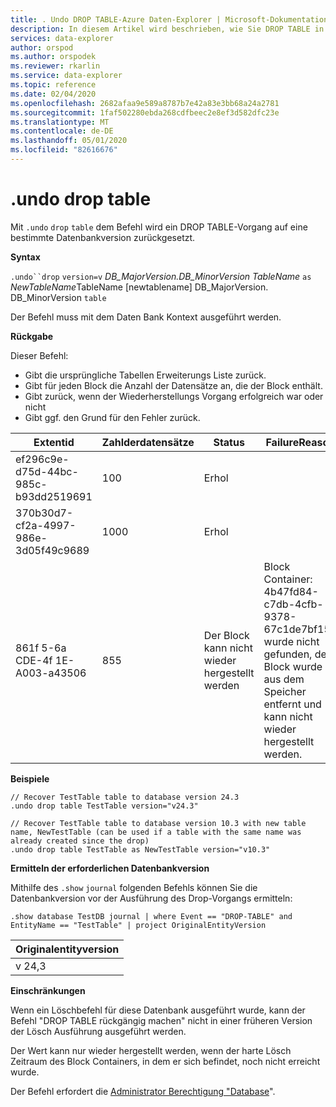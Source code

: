 ```yaml
---
title: . Undo DROP TABLE-Azure Daten-Explorer | Microsoft-Dokumentation
description: In diesem Artikel wird beschrieben, wie Sie DROP TABLE in Azure Daten-Explorer.
services: data-explorer
author: orspod
ms.author: orspodek
ms.reviewer: rkarlin
ms.service: data-explorer
ms.topic: reference
ms.date: 02/04/2020
ms.openlocfilehash: 2682afaa9e589a8787b7e42a83e3bb68a24a2781
ms.sourcegitcommit: 1faf502280ebda268cdfbeec2e8ef3d582dfc23e
ms.translationtype: MT
ms.contentlocale: de-DE
ms.lasthandoff: 05/01/2020
ms.locfileid: "82616676"
---
```

# <a name="undo-drop-table"></a>.undo drop table

Mit `.undo` `drop` `table` dem Befehl wird ein DROP TABLE-Vorgang auf eine bestimmte Datenbankversion zurückgesetzt.

**Syntax**

`.undo``drop` `version=v` *DB_MajorVersion.DB_MinorVersion* *TableName* `as` *NewTableName*TableName [newtablename] DB_MajorVersion. DB_MinorVersion `table`

Der Befehl muss mit dem Daten Bank Kontext ausgeführt werden.

**Rückgabe**

Dieser Befehl:
* Gibt die ursprüngliche Tabellen Erweiterungs Liste zurück.
* Gibt für jeden Block die Anzahl der Datensätze an, die der Block enthält.
* Gibt zurück, wenn der Wiederherstellungs Vorgang erfolgreich war oder nicht
* Gibt ggf. den Grund für den Fehler zurück.

| Extentid                             | Zahlderdatensätze | Status                   | FailureReason                                                                                                                  |
|--------------------------------------|-----------------|--------------------------|--------------------------------------------------------------------------------------------------------------------------------|
| ef296c9e-d75d-44bc-985c-b93dd2519691 | 100             | Erhol                |
| 370b30d7-cf2a-4997-986e-3d05f49c9689 | 1000            | Erhol                |
| 861f 5-6a CDE-4f 1E-A003-a43506 | 855             | Der Block kann nicht wieder hergestellt werden | Block Container: 4b47fd84-c7db-4cfb-9378-67c1de7bf154 wurde nicht gefunden, der Block wurde aus dem Speicher entfernt und kann nicht wieder hergestellt werden. |

**Beispiele**

```kusto
// Recover TestTable table to database version 24.3
.undo drop table TestTable version="v24.3"
```

```kusto
// Recover TestTable table to database version 10.3 with new table name, NewTestTable (can be used if a table with the same name was already created since the drop)  
.undo drop table TestTable as NewTestTable version="v10.3"
```

**Ermitteln der erforderlichen Datenbankversion**

Mithilfe des `.show` `journal` folgenden Befehls können Sie die Datenbankversion vor der Ausführung des Drop-Vorgangs ermitteln:

```kusto
.show database TestDB journal | where Event == "DROP-TABLE" and EntityName == "TestTable" | project OriginalEntityVersion 
```

| Originalentityversion |
|-----------------------|
| v 24,3                 |

**Einschränkungen**

Wenn ein Löschbefehl für diese Datenbank ausgeführt wurde, kann der Befehl "DROP TABLE rückgängig machen" nicht in einer früheren Version der Lösch Ausführung ausgeführt werden.

Der Wert kann nur wieder hergestellt werden, wenn der harte Lösch Zeitraum des Block Containers, in dem er sich befindet, noch nicht erreicht wurde.

Der Befehl erfordert die [Administrator Berechtigung "Database](../management/access-control/role-based-authorization.md)".
